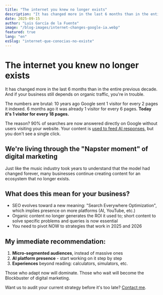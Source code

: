 ```yaml
---
title: "The internet you knew no longer exists"
description: "It has changed more in the last 6 months than in the entire previous decade. And if your business still depends on organic traffic, you're in trouble."
date: 2025-09-15
author: "Luis García de la Fuente"
image: "/blog-images/internet-changes-google-ia.webp"
featured: true
lang: "en"
esSlug: "internet-que-conocias-no-existe"
---
```


# The internet you knew no longer exists

It has changed more in the last 6 months than in the entire previous decade. And if your business still depends on organic traffic, you're in trouble.

The numbers are brutal: 10 years ago Google sent 1 visitor for every 2 pages it indexed. 6 months ago it was already 1 visitor for every 6 pages. **Today it's 1 visitor for every 18 pages.**

The reason? 90% of searches are now answered directly on Google without users visiting your website. Your content is <a href="https://www.reuters.com/sustainability/boards-policy-regulation/rolling-stone-billboard-owner-penske-sues-google-over-ai-overviews-2025-09-14/" rel="nofollow">used to feed AI responses</a>, but you don't see a single click.

## We're living through the "Napster moment" of digital marketing

Just like the music industry took years to understand that the model had changed forever, many businesses continue creating content for an ecosystem that no longer exists.

## What does this mean for your business?

- SEO evolves toward a new meaning: "Search Everywhere Optimization", which implies presence on more platforms (AI, YouTube, etc.)
- Organic content no longer generates the ROI it used to; short content to solve specific problems and queries is now essential
- You need to pivot NOW to strategies that work in 2025 and 2026

## My immediate recommendation:

1. **Micro-segmented audiences**, instead of massive ones
2. **AI platform presence** - start working on it step by step
3. **Experiences** beyond reading: calculators, simulators, etc.

Those who adapt now will dominate. Those who wait will become the Blockbuster of digital marketing.

Want us to audit your current strategy before it's too late? <a href="#" onclick="demo.showModal(); return false;">Contact me</a>.